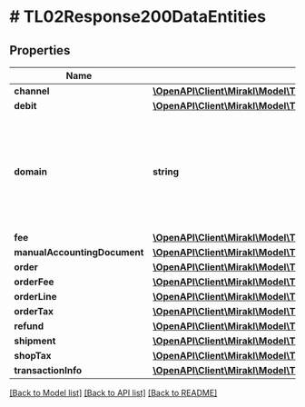 # # TL02Response200DataEntities

## Properties

Name | Type | Description | Notes
------------ | ------------- | ------------- | -------------
**channel** | [**\OpenAPI\Client\Mirakl\Model\TL02Response200DataEntitiesChannel**](TL02Response200DataEntitiesChannel.md) |  | [optional]
**debit** | [**\OpenAPI\Client\Mirakl\Model\TL02Response200DataEntitiesDebit**](TL02Response200DataEntitiesDebit.md) |  | [optional]
**domain** | **string** | The domain of the entities related to the transaction line (PRODUCT or SERVICE) | [optional]
**fee** | [**\OpenAPI\Client\Mirakl\Model\TL02Response200DataEntitiesFee**](TL02Response200DataEntitiesFee.md) |  | [optional]
**manualAccountingDocument** | [**\OpenAPI\Client\Mirakl\Model\TL02Response200DataEntitiesManualAccountingDocument**](TL02Response200DataEntitiesManualAccountingDocument.md) |  | [optional]
**order** | [**\OpenAPI\Client\Mirakl\Model\TL02Response200DataEntitiesOrder**](TL02Response200DataEntitiesOrder.md) |  | [optional]
**orderFee** | [**\OpenAPI\Client\Mirakl\Model\TL02Response200DataEntitiesOrderFee**](TL02Response200DataEntitiesOrderFee.md) |  | [optional]
**orderLine** | [**\OpenAPI\Client\Mirakl\Model\TL02Response200DataEntitiesOrderLine**](TL02Response200DataEntitiesOrderLine.md) |  | [optional]
**orderTax** | [**\OpenAPI\Client\Mirakl\Model\TL02Response200DataEntitiesOrderTax**](TL02Response200DataEntitiesOrderTax.md) |  | [optional]
**refund** | [**\OpenAPI\Client\Mirakl\Model\TL02Response200DataEntitiesRefund**](TL02Response200DataEntitiesRefund.md) |  | [optional]
**shipment** | [**\OpenAPI\Client\Mirakl\Model\TL02Response200DataEntitiesShipment**](TL02Response200DataEntitiesShipment.md) |  | [optional]
**shopTax** | [**\OpenAPI\Client\Mirakl\Model\TL02Response200DataEntitiesShopTax**](TL02Response200DataEntitiesShopTax.md) |  | [optional]
**transactionInfo** | [**\OpenAPI\Client\Mirakl\Model\TL02Response200DataEntitiesTransactionInfo**](TL02Response200DataEntitiesTransactionInfo.md) |  | [optional]

[[Back to Model list]](../../README.md#models) [[Back to API list]](../../README.md#endpoints) [[Back to README]](../../README.md)
